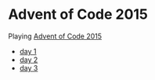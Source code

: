 # Advent of Code 2015

Playing [Advent of Code 2015](http://adventofcode.com/)

* [day 1](https://github.com/macno/aoc-2015-node/tree/master/day1)
* [day 2](https://github.com/macno/aoc-2015-node/tree/master/day2)
* [day 3](https://github.com/macno/aoc-2015-node/tree/master/day3)
